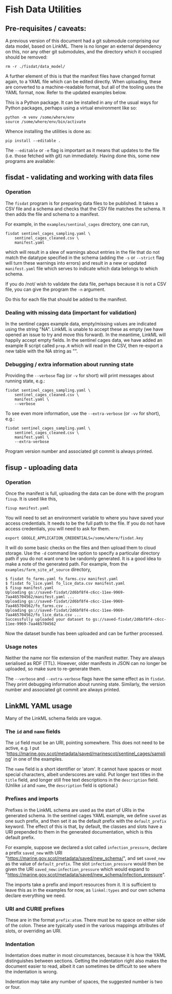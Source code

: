 # Fish Data Utilities

## Pre-requisites / caveats:

A previous version of this document had a git submodule comprising our
data model, based on LinkML. There is no longer an external dependency
on this, nor any other git submodules, and the directory which it 
occupied should be removed:

    rm -r ./fisdat/data_model/

A further element of this is that the manifest files have changed format
again, to a YAML file which can be edited directly. When uploading, these
are converted to a machine-readable format, but all of the tooling uses
the YAML format, now. Refer to the updated examples below.

This is a Python package. It can be installed in any of the usual ways
for Python packages, perhaps using a virtual environment like so:

    python -m venv /some/where/env
    source /some/where/env/bin/activate

Whence installing the utilities is done as:

	pip install --editable .

The `--editable` or `-e` flag is important as it means that updates
to the file (i.e. those fetched with git) run immediately. Having done
this, some new programs are available:

## fisdat - validating and working with data files
### Operation

The `fisdat` program is for preparing data files to be published. 
It takes a CSV file and a schema and checks that the CSV file matches
the schema. It then adds the file and schema to a manifest.

For example, in the `examples/sentinal_cages` directory, one can
run,

	fisdat sentinel_cages_sampling.yaml \
	    sentinel_cages_cleaned.csv \
		manifest.yaml

which will result in a slew of warnings about entries in the file
that do not match the datatype specified in the schema (adding the
`-s` or `--strict` flag will turn these warnings into errors) and
result in a new or updated `manifest.yaml` file which serves to
indicate which data belongs to which schema.

If you do /not/ wish to validate the data file, perhaps because
it is not a CSV file, you can give the program the `-n` argument.

Do this for each file that should be added to the manifest.

### Dealing with missing data (important for validation)

In the sentinel cages example data, empty/missing values are indicated
using the string "NA". LinkML is unable to accept these as empty (we
have opened an issue to try and move this forward). In the meantime,
LinkML will happily accept empty fields. In the sentinel cages data,
we have added an example R script called `prep.R` which will read in
the CSV, then re-export a new table with the NA string as "".

### Debugging / extra information about running state

Providing the `--verbose` flag (or `-v` for short) will print messages
about running state, e.g.:

	fisdat sentinel_cages_sampling.yaml \
	    sentinel_cages_cleaned.csv \
		manifest.yaml \
		--verbose

To see even more information, use the `--extra-verbose` (or `-vv` for 
short), e.g.: 

	fisdat sentinel_cages_sampling.yaml \
	    sentinel_cages_cleaned.csv \
		manifest.yaml \
		--extra-verbose

Program version number and associated git commit is always printed.

## fisup - uploading data
### Operation

Once the manifest is full, uploading the data can be done with the
program `fisup`. It is used like this,

	fisup manifest.yaml

You will need to set an environment variable to where you have
saved your access credentials. It needs to be the full path to
the file. If you do not have access credentials, you will need
to ask for them.

	export GOOGLE_APPLICATION_CREDENTIALS=/some/where/fisdat.key

It will do some basic checks on the files and then upload them to
cloud storage. Use the `-d` command line option to specify a 
particular directory path if you do not want one to be randomly
generated. It is a good idea to make a note of the generated 
path. For example, from the `examples/farm_site_af_source` 
directory,

	$ fisdat fo_farms.yaml fo_farms.csv manifest.yaml
	$ fisdat fo_lice.yaml fo_lice_data.csv manifest.yaml
	$ fisup manifest.yaml
	Uploading gs://saved-fisdat/2d6bf8f4-c6cc-11ee-9969-7aa465704562/manifest.yaml ...
	Uploading gs://saved-fisdat/2d6bf8f4-c6cc-11ee-9969-7aa465704562/fo_farms.csv ...
	Uploading gs://saved-fisdat/2d6bf8f4-c6cc-11ee-9969-7aa465704562/fo_lice_data.csv ...
	Successfully uploaded your dataset to gs://saved-fisdat/2d6bf8f4-c6cc-11ee-9969-7aa465704562

Now the dataset bundle has been uploaded and can be further
processed.

### Usage notes

Neither the name nor file extension of the manifest matter. They are
always serialised as RDF (TTL). However, older manifests in JSON can
no longer be uploaded, so make sure to re-generate them.

The `--verbose` and `--extra-verbose` flags have the same effect as in
`fisdat`. They print debugging information about running state. 
Similarly, the version number and associated git commit are always
printed.

## LinkML YAML usage

Many of the LinkML schema fields are vague. 

### The `id` and `name` fields
The `id` field must be an URI, pointing somewhere. This does not need to be active, e.g. I put 'https://marine.gov.scot/metadata/saved/marinescot/sentinel_cages/sampling' in one of the examples.

The `name` field is a short identifier or 'atom'. It cannot have spaces or most special characters, albeit underscores are valid. Put longer text titles in the `title` field, and longer still free text descriptions in the `description` field. (Unlike `id` and `name`, the `description` field is optional.)

### Prefixes and imports

Prefixes in the LinkML schema are used as the start of URIs in the generated schema. In the sentinel cages YAML example, we define `saved` as one such prefix, and then set it as the default prefix with the `default_prefix` keyword. The effect of this is that, by default, the classes and slots have a URI prepended to them in the generated documentation, which is this default prefix.

For example, suppose we declared a slot called `infection_pressure`, declare a prefix `saved_new` with URI "https://marine.gov.scot/metadata/saved/new_schema/", and set `saved_new` as the value of `default_prefix`. The slot `infection_pressure` would then be given the URI `saved_new:infection_pressure` which would expand to "https://marine.gov.scot/metadata/saved/new_schema/infection_pressure".

The imports take a prefix and import resources from it. It is sufficient to leave this as in the examples for now, as `linkml:types` and our own schema declare everything we need.

### URI and CURIE prefixes

These are in the format `prefix:atom`. There must be no space on either side of the colon. These are typically used in the various mappings attributes of slots, or overriding an URI.

### Indentation

Indentation does matter in most circumstances, because it is how the YAML distinguishes between sections. Getting the indentation right also makes the document easier to read, albeit it can sometimes be difficult to see where the indentation is wrong.

Indentation may take any number of spaces, the suggested number is two or four.
